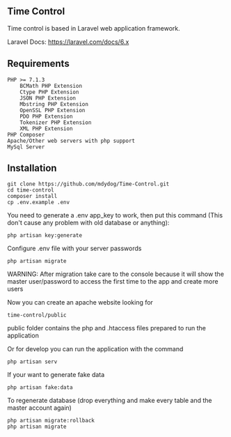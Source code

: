 ## Time Control

Time control is based in Laravel web application framework.

Laravel Docs: https://laravel.com/docs/6.x

## Requirements

    PHP >= 7.1.3
        BCMath PHP Extension
        Ctype PHP Extension
        JSON PHP Extension
        Mbstring PHP Extension
        OpenSSL PHP Extension
        PDO PHP Extension
        Tokenizer PHP Extension
        XML PHP Extension
    PHP Composer
    Apache/Other web servers with php support
    MySql Server

## Installation

    git clone https://github.com/mdydog/Time-Control.git
    cd time-control
    composer install
    cp .env.example .env
    
You need to generate a .env app_key to work, then put this command (This don't cause any problem with old database or anything):
    
    php artisan key:generate 

Configure .env file with your server passwords    

    php artisan migrate
    
WARNING: After migration take care to the console because it will show the master user/password
to access the first time to the app and create more users

Now you can create an apache website looking for

    time-control/public
    
public folder contains the php and .htaccess files prepared to run the application

Or for develop you can run the application with the command

    php artisan serv
    
If your want to generate fake data

    php artisan fake:data
    
To regenerate database (drop everything and make every table and the master account again)

    php artisan migrate:rollback
    php artisan migrate
